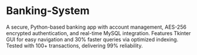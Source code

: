 # Banking-System
A secure, Python-based banking app with account management, AES-256 encrypted authentication, and real-time MySQL integration. Features Tkinter GUI for easy navigation and 30% faster queries via optimized indexing. Tested with 100+ transactions, delivering 99% reliability.
